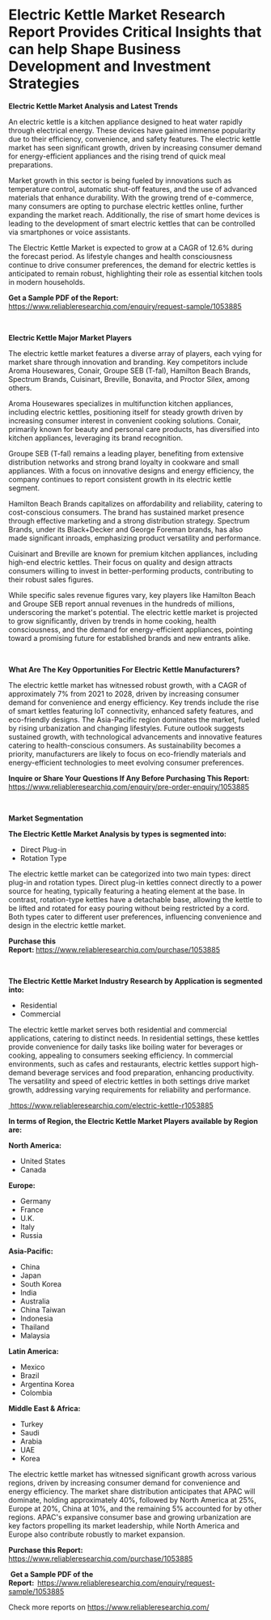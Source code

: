 <p><h1>Electric Kettle Market Research Report Provides Critical Insights that can help Shape Business Development and Investment Strategies</h1></p><p><strong>Electric Kettle Market Analysis and Latest Trends</strong></p>
<p><p>An electric kettle is a kitchen appliance designed to heat water rapidly through electrical energy. These devices have gained immense popularity due to their efficiency, convenience, and safety features. The electric kettle market has seen significant growth, driven by increasing consumer demand for energy-efficient appliances and the rising trend of quick meal preparations.</p><p>Market growth in this sector is being fueled by innovations such as temperature control, automatic shut-off features, and the use of advanced materials that enhance durability. With the growing trend of e-commerce, many consumers are opting to purchase electric kettles online, further expanding the market reach. Additionally, the rise of smart home devices is leading to the development of smart electric kettles that can be controlled via smartphones or voice assistants.</p><p>The Electric Kettle Market is expected to grow at a CAGR of 12.6% during the forecast period. As lifestyle changes and health consciousness continue to drive consumer preferences, the demand for electric kettles is anticipated to remain robust, highlighting their role as essential kitchen tools in modern households.</p></p>
<p><strong>Get a Sample PDF of the Report:&nbsp;</strong> <a href="https://www.reliableresearchiq.com/enquiry/request-sample/1053885?utm_campaign=2212&utm_medium=2&utm_source=Github&utm_content=ia&utm_term=04042025&utm_id=electric-kettle">https://www.reliableresearchiq.com/enquiry/request-sample/1053885</a></p>
<p>&nbsp;</p>
<p><strong>Electric Kettle Major Market Players</strong></p>
<p><p>The electric kettle market features a diverse array of players, each vying for market share through innovation and branding. Key competitors include Aroma Housewares, Conair, Groupe SEB (T-fal), Hamilton Beach Brands, Spectrum Brands, Cuisinart, Breville, Bonavita, and Proctor Silex, among others.</p><p>Aroma Housewares specializes in multifunction kitchen appliances, including electric kettles, positioning itself for steady growth driven by increasing consumer interest in convenient cooking solutions. Conair, primarily known for beauty and personal care products, has diversified into kitchen appliances, leveraging its brand recognition.</p><p>Groupe SEB (T-fal) remains a leading player, benefiting from extensive distribution networks and strong brand loyalty in cookware and small appliances. With a focus on innovative designs and energy efficiency, the company continues to report consistent growth in its electric kettle segment.</p><p>Hamilton Beach Brands capitalizes on affordability and reliability, catering to cost-conscious consumers. The brand has sustained market presence through effective marketing and a strong distribution strategy. Spectrum Brands, under its Black+Decker and George Foreman brands, has also made significant inroads, emphasizing product versatility and performance.</p><p>Cuisinart and Breville are known for premium kitchen appliances, including high-end electric kettles. Their focus on quality and design attracts consumers willing to invest in better-performing products, contributing to their robust sales figures.</p><p>While specific sales revenue figures vary, key players like Hamilton Beach and Groupe SEB report annual revenues in the hundreds of millions, underscoring the market's potential. The electric kettle market is projected to grow significantly, driven by trends in home cooking, health consciousness, and the demand for energy-efficient appliances, pointing toward a promising future for established brands and new entrants alike.</p></p>
<p>&nbsp;</p>
<p><strong>What Are The Key Opportunities For Electric Kettle Manufacturers?</strong></p>
<p><p>The electric kettle market has witnessed robust growth, with a CAGR of approximately 7% from 2021 to 2028, driven by increasing consumer demand for convenience and energy efficiency. Key trends include the rise of smart kettles featuring IoT connectivity, enhanced safety features, and eco-friendly designs. The Asia-Pacific region dominates the market, fueled by rising urbanization and changing lifestyles. Future outlook suggests sustained growth, with technological advancements and innovative features catering to health-conscious consumers. As sustainability becomes a priority, manufacturers are likely to focus on eco-friendly materials and energy-efficient technologies to meet evolving consumer preferences.</p></p>
<p><strong>Inquire or Share Your Questions If Any Before Purchasing This Report:</strong> <a href="https://www.reliableresearchiq.com/enquiry/pre-order-enquiry/1053885?utm_campaign=2212&utm_medium=2&utm_source=Github&utm_content=ia&utm_term=04042025&utm_id=electric-kettle">https://www.reliableresearchiq.com/enquiry/pre-order-enquiry/1053885</a></p>
<p>&nbsp;</p>
<p><strong>Market Segmentation</strong></p>
<p><strong>The Electric Kettle Market Analysis by types is segmented into:</strong></p>
<p><ul><li>Direct Plug-in</li><li>Rotation Type</li></ul></p>
<p><p>The electric kettle market can be categorized into two main types: direct plug-in and rotation types. Direct plug-in kettles connect directly to a power source for heating, typically featuring a heating element at the base. In contrast, rotation-type kettles have a detachable base, allowing the kettle to be lifted and rotated for easy pouring without being restricted by a cord. Both types cater to different user preferences, influencing convenience and design in the electric kettle market.</p></p>
<p><strong>Purchase this Report:&nbsp;</strong><a href="https://www.reliableresearchiq.com/purchase/1053885?utm_campaign=2212&utm_medium=2&utm_source=Github&utm_content=ia&utm_term=04042025&utm_id=electric-kettle">https://www.reliableresearchiq.com/purchase/1053885</a></p>
<p>&nbsp;</p>
<p><strong>The Electric Kettle Market Industry Research by Application is segmented into:</strong></p>
<p><ul><li>Residential</li><li>Commercial</li></ul></p>
<p><p>The electric kettle market serves both residential and commercial applications, catering to distinct needs. In residential settings, these kettles provide convenience for daily tasks like boiling water for beverages or cooking, appealing to consumers seeking efficiency. In commercial environments, such as cafes and restaurants, electric kettles support high-demand beverage services and food preparation, enhancing productivity. The versatility and speed of electric kettles in both settings drive market growth, addressing varying requirements for reliability and performance.</p></p>
<p><a href="https://www.reliableresearchiq.com/electric-kettle-r1053885?utm_campaign=2212&utm_medium=2&utm_source=Github&utm_content=ia&utm_term=04042025&utm_id=electric-kettle">&nbsp;https://www.reliableresearchiq.com/electric-kettle-r1053885</a></p>
<p><strong>In terms of Region, the Electric Kettle Market Players available by Region are:</strong></p>
<p>
    <p> <strong> North America: </strong>
        <ul>
            <li>United States</li>
            <li>Canada</li>
        </ul>
        </p> 
    <p> <strong> Europe: </strong>
        <ul>
            <li>Germany</li>
            <li>France</li>
            <li>U.K.</li>
            <li>Italy</li>
            <li>Russia</li>
        </ul>
        </p> 
    <p> <strong> Asia-Pacific: </strong>
        <ul>
            <li>China</li>
            <li>Japan</li>
            <li>South Korea</li>
            <li>India</li>
            <li>Australia</li>
            <li>China Taiwan</li>
            <li>Indonesia</li>
            <li>Thailand</li>
            <li>Malaysia</li>
        </ul>
        </p> 
    <p> <strong> Latin America: </strong>
        <ul>
            <li>Mexico</li>
            <li>Brazil</li>
            <li>Argentina Korea</li>
            <li>Colombia</li>
        </ul>
        </p> 
    <p> <strong> Middle East & Africa: </strong>
        <ul>
            <li>Turkey</li>
            <li>Saudi</li>
            <li>Arabia</li>
            <li>UAE</li>
            <li>Korea</li>
        </ul>
    </p>
    </p>
<p><p>The electric kettle market has witnessed significant growth across various regions, driven by increasing consumer demand for convenience and energy efficiency. The market share distribution anticipates that APAC will dominate, holding approximately 40%, followed by North America at 25%, Europe at 20%, China at 10%, and the remaining 5% accounted for by other regions. APAC's expansive consumer base and growing urbanization are key factors propelling its market leadership, while North America and Europe also contribute robustly to market expansion.</p></p>
<p><strong>Purchase this Report: </strong><a href="https://www.reliableresearchiq.com/purchase/1053885?utm_campaign=2212&utm_medium=2&utm_source=Github&utm_content=ia&utm_term=04042025&utm_id=electric-kettle">https://www.reliableresearchiq.com/purchase/1053885</a></p>
<p>&nbsp;<strong>Get a Sample PDF of the Report:&nbsp;&nbsp;</strong><a href="https://www.reliableresearchiq.com/enquiry/request-sample/1053885?utm_campaign=2212&utm_medium=2&utm_source=Github&utm_content=ia&utm_term=04042025&utm_id=electric-kettle">https://www.reliableresearchiq.com/enquiry/request-sample/1053885</a></p>
<p><strong></strong></p>
<p>Check more reports on <a href="https://www.reliableresearchiq.com/?utm_campaign=2212&utm_medium=2&utm_source=Github&utm_content=ia&utm_term=04042025&utm_id=electric-kettle">https://www.reliableresearchiq.com/</a></p>